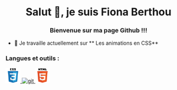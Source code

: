 <h1 align="center">Salut 👋, je suis Fiona Berthou</h1>
<h3 align="center">Bienvenue sur ma page Github !!!</h3>

- 🔭 Je travaille actuellement sur ** Les animations en CSS**

<p align="left">
</p>

<h3 align="left">Langues et outils :</h3>
<p align="left"> 
  <a href="https://openclassrooms.com/fr/courses/1603881-creez-votre-site-web-avec-html5-et-css3" target="_blank" rel="noreferrer"> <img src= "https://raw.githubusercontent.com/devicons/devicon/master/icons/css3/css3-original-wordmark.svg" alt="css3" width="40" height="40"/> </a>
  <a href="https:// git-scm.com/" target="_blank" rel="noreferrer"> <img src="https://www.vectorlogo.zone/logos/git-scm/git-scm-icon.svg" alt=" git" width="40" height="40"/> </a> 
  <a href="https://www.w3.org/html/" target="_blank" rel="noreferrer"> <img src ="https://raw.githubusercontent.com/devicons/devicon/master/icons/html5/html5-original-wordmark.svg" alt="html5" width="40" height="40"/> </a> </p>

